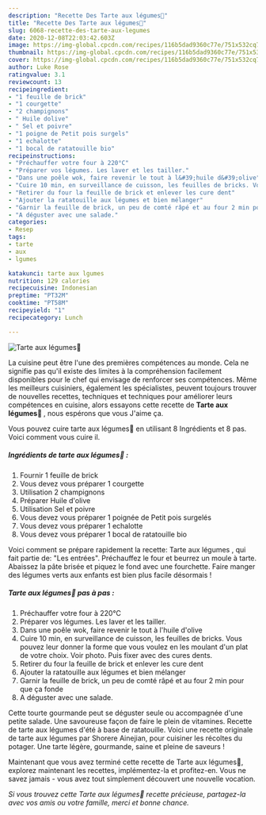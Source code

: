 ```yaml
---
description: "Recette Des Tarte aux légumes🧅"
title: "Recette Des Tarte aux légumes🧅"
slug: 6068-recette-des-tarte-aux-legumes
date: 2020-12-08T22:03:42.603Z
image: https://img-global.cpcdn.com/recipes/116b5dad9360c77e/751x532cq70/tarte-aux-legumes🧅-photo-principale-de-la-recette.jpg
thumbnail: https://img-global.cpcdn.com/recipes/116b5dad9360c77e/751x532cq70/tarte-aux-legumes🧅-photo-principale-de-la-recette.jpg
cover: https://img-global.cpcdn.com/recipes/116b5dad9360c77e/751x532cq70/tarte-aux-legumes🧅-photo-principale-de-la-recette.jpg
author: Luke Rose
ratingvalue: 3.1
reviewcount: 13
recipeingredient:
- "1 feuille de brick"
- "1 courgette"
- "2 champignons"
- " Huile dolive"
- " Sel et poivre"
- "1 poigne de Petit pois surgels"
- "1 echalotte"
- "1 bocal de ratatouille bio"
recipeinstructions:
- "Préchauffer votre four à 220°C"
- "Préparer vos légumes. Les laver et les tailler."
- "Dans une poêle wok, faire revenir le tout à l&#39;huile d&#39;olive"
- "Cuire 10 min, en surveillance de cuisson, les feuilles de bricks. Vous pouvez leur donner la forme que vous voulez en les moulant d&#39;un plat de votre choix. Voir photo. Puis fixer avec des cures dents."
- "Retirer du four la feuille de brick et enlever les cure dent"
- "Ajouter la ratatouille aux légumes et bien mélanger"
- "Garnir la feuille de brick, un peu de comté râpé et au four 2 min pour que ça fonde"
- "A déguster avec une salade."
categories:
- Resep
tags:
- tarte
- aux
- lgumes

katakunci: tarte aux lgumes 
nutrition: 129 calories
recipecuisine: Indonesian
preptime: "PT32M"
cooktime: "PT58M"
recipeyield: "1"
recipecategory: Lunch

---
```



![Tarte aux légumes🧅](https://img-global.cpcdn.com/recipes/116b5dad9360c77e/751x532cq70/tarte-aux-legumes🧅-photo-principale-de-la-recette.jpg)

La cuisine peut être l'une des premières compétences au monde. Cela ne signifie pas qu'il existe des limites à la compréhension facilement disponibles pour le chef qui envisage de renforcer ses compétences. Même les meilleurs cuisiniers, également les spécialistes, peuvent toujours trouver de nouvelles recettes, techniques et techniques pour améliorer leurs compétences en cuisine, alors essayons cette recette de <strong> Tarte aux légumes🧅 </strong>, nous espérons que vous J'aime ça.

<!--inarticleads1-->

Vous pouvez cuire tarte aux légumes🧅 en utilisant 8 Ingrédients et 8 pas. Voici comment vous cuire il.

##### Ingrédients de tarte aux légumes🧅 :

1. Fournir 1 feuille de brick
1. Vous devez vous préparer 1 courgette
1. Utilisation 2 champignons
1. Préparer  Huile d&#39;olive
1. Utilisation  Sel et poivre
1. Vous devez vous préparer 1 poignée de Petit pois surgelés
1. Vous devez vous préparer 1 echalotte
1. Vous devez vous préparer 1 bocal de ratatouille bio


Voici comment se prépare rapidement la recette: Tarte aux légumes , qui fait partie de: &#34;Les entrées&#34;. Préchauffez le four et beurrez un moule à tarte. Abaissez la pâte brisée et piquez le fond avec une fourchette. Faire manger des légumes verts aux enfants est bien plus facile désormais ! 

<!--inarticleads2-->

##### Tarte aux légumes🧅 pas à pas :

1. Préchauffer votre four à 220°C
1. Préparer vos légumes. Les laver et les tailler.
1. Dans une poêle wok, faire revenir le tout à l&#39;huile d&#39;olive
1. Cuire 10 min, en surveillance de cuisson, les feuilles de bricks. Vous pouvez leur donner la forme que vous voulez en les moulant d&#39;un plat de votre choix. Voir photo. Puis fixer avec des cures dents.
1. Retirer du four la feuille de brick et enlever les cure dent
1. Ajouter la ratatouille aux légumes et bien mélanger
1. Garnir la feuille de brick, un peu de comté râpé et au four 2 min pour que ça fonde
1. A déguster avec une salade.


Cette tourte gourmande peut se déguster seule ou accompagnée d&#39;une petite salade. Une savoureuse façon de faire le plein de vitamines. Recette de tarte aux légumes d&#39;été à base de ratatouille. Voici une recette originale de tarte aux légumes par Shorere Ainejian, pour cuisiner les récoltes du potager. Une tarte légère, gourmande, saine et pleine de saveurs ! 

<!--inarticleads1-->

<p>
Maintenant que vous avez terminé cette recette de Tarte aux légumes🧅, explorez maintenant les recettes, implémentez-la et profitez-en. Vous ne savez jamais - vous avez tout simplement découvert une nouvelle vocation.
</p>

<p>
<i>Si vous trouvez cette Tarte aux légumes🧅 recette précieuse, partagez-la avec vos amis ou votre famille, merci et bonne chance.</i>
</p>
